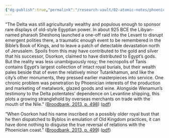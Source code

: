 ```yaml
---
{"dg-publish":true,"permalink":"/research-vault/02-atomic-notes/phoenician-growth-in-the-900s-bce-stifled-the-access-to-resources-that-egypt-had-previously-enjoyed/"}
---
```


“The Delta was still agriculturally wealthy and populous enough to sponsor rare displays of old-style Egyptian power. In about 925 BCE the Libyan-named pharaoh Sheshonq launched a one-off raid into the Levant to disrupt emergent polities there, a traumatic enough event to be remembered in the Bible’s Book of Kings, and to leave a patch of detectable devastation north of Jerusalem. Spoils from this may have contributed to the gold and silver that his successor, Osorkon, claimed to have distributed to Egypt’s gods. But the reality was less unambiguously rosy; the necropolis of Tanis contains Egypt’s largest collection of intact royal burials, but their wealth pales beside that of even the relatively minor Tutankhamun, and like the city’s other monuments, they pressed earlier masterpieces into service. One chronic problem was penetration by Phoenician interests of the production and marketing of metalwork, glazed goods and wine. Alongside Wenamun’s testimony to the Delta potentates’ dependence on Levantine shipping, this plots a growing stranglehold by overseas merchants on trade with the mouth of the Nile.” ([Broodbank, 2013, p. 498](zotero://select/library/items/IR54JIQG)) ([pdf](zotero://open-pdf/library/items/85K7BT2G?page=465&annotation=94LKC55J))

“When Osorkon had his name inscribed on a possibly older royal bust that he then dispatched to Byblos in emulation of Old Kingdom practices, it can have done nothing to disguise the true reversal of relations with the Phoenician coast.” ([Broodbank, 2013, p. 499](zotero://select/library/items/IR54JIQG)) ([pdf](zotero://open-pdf/library/items/85K7BT2G?page=466&annotation=FPK5QV63))